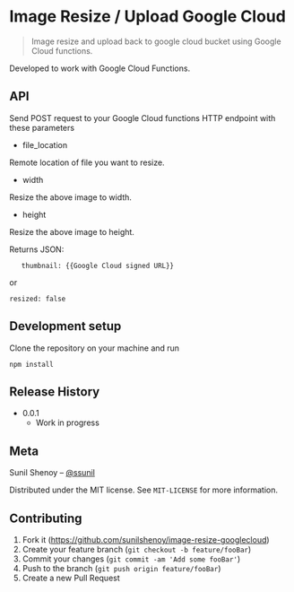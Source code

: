 # Image Resize / Upload Google Cloud
> Image resize and upload back to google cloud bucket using Google Cloud functions.

Developed to work with Google Cloud Functions.

## API

Send POST request to your Google Cloud functions HTTP endpoint with these parameters

- file_location

Remote location of file you want to resize.

- width

Resize the above image to width.

- height

Resize the above image to height.

Returns JSON:

```resized: true,
   thumbnail: {{Google Cloud signed URL}}
```

or 

```resized: false```


## Development setup

Clone the repository on your machine and run 

```
npm install
```

## Release History

* 0.0.1
    * Work in progress

## Meta

Sunil Shenoy – [@ssunil](https://twitter.com/ssunil)

Distributed under the MIT license. See ``MIT-LICENSE`` for more information.


## Contributing

1. Fork it (<https://github.com/sunilshenoy/image-resize-googlecloud>)
2. Create your feature branch (`git checkout -b feature/fooBar`)
3. Commit your changes (`git commit -am 'Add some fooBar'`)
4. Push to the branch (`git push origin feature/fooBar`)
5. Create a new Pull Request